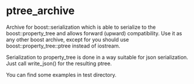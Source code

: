 # ptree_archive
Archive for boost::serialization which is able to serialize to the
boost::property_tree and allows forward (upward) compatibility. Use it as any other boost archive, except for you
should use boost::property_tree::ptree instead of iostream.

Serialization to property_tree is done in a way suitable for json
serialization. Just call write_json() for the resulting ptree.

You can find some examples in test directory.
